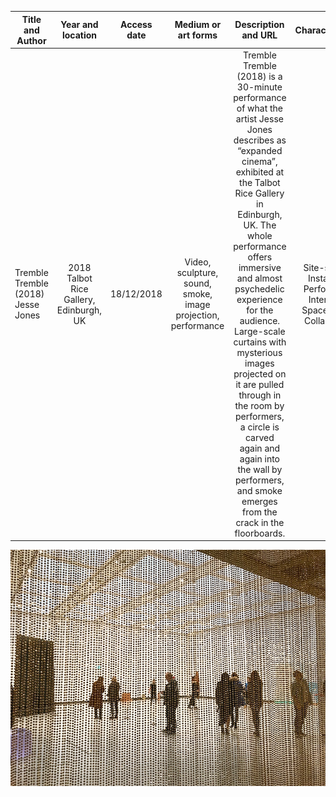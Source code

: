  Title and Author      | Year and location    | Access date |  Medium or art forms | Description and URL | Characteristic(s)
 -------- | :-----------:  | :-----------: | :-----------: | :-----------: | :-----------:
 Tremble Tremble (2018) Jesse Jones | 2018 Talbot Rice Gallery, Edinburgh, UK   | 18/12/2018   |  Video, sculpture, sound, smoke, image projection, performance | Tremble Tremble (2018) is a 30-minute performance of what the artist Jesse Jones describes as “expanded cinema”, exhibited at the Talbot Rice Gallery in Edinburgh, UK. The whole performance offers immersive and almost psychedelic experience for the audience. Large-scale curtains with mysterious images projected on it are pulled through in the room by performers, a circle is carved again and again into the wall by performers, and smoke emerges from the crack in the floorboards. | Site-specific, Installation, Performance, Interactive, Space, Digital, Collaborative



![image](https://github.com/lyxleo/post-digital/blob/master/6.jpg)
